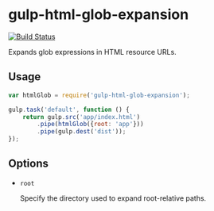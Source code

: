 gulp-html-glob-expansion
========================

[![Build Status](https://travis-ci.org/wilsonjackson/gulp-html-glob-expansion.svg?branch=master)](https://travis-ci.org/wilsonjackson/gulp-html-glob-expansion)

Expands glob expressions in HTML resource URLs.

Usage
-----

```javascript
var htmlGlob = require('gulp-html-glob-expansion');

gulp.task('default', function () {
	return gulp.src('app/index.html')
		.pipe(htmlGlob({root: 'app'}))
		.pipe(gulp.dest('dist'));
});
```

Options
-------

- `root`

    Specify the directory used to expand root-relative paths.
